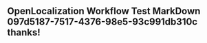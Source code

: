 <properties
ms.topic="hero-topic"
ms.test1="hero-topic"
ms.test2="test"/>

## OpenLocalization Workflow Test MarkDown 097d5187-7517-4376-98e5-93c991db310c thanks!
